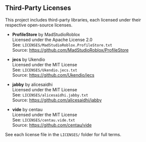## Third-Party Licenses

This project includes third-party libraries, each licensed under their respective open-source licenses.

- **ProfileStore** by MadStudioRoblox  
  Licensed under the Apache License 2.0  
  See: `LICENSES/MadStudioRoblox.ProfileStore.txt`  
  Source: https://github.com/MadStudioRoblox/ProfileStore

- **jecs** by Ukendio  
  Licensed under the MIT License  
  See: `LICENSES/Ukendio.jecs.txt`  
  Source: https://github.com/Ukendio/jecs

- **jabby** by alicesaidhi  
  Licensed under the MIT License  
  See: `LICENSES/alicesaidhi.jabby.txt`  
  Source: https://github.com/alicesaidhi/jabby

- **vide** by centau  
  Licensed under the MIT License  
  See: `LICENSES/centau.vide.txt`  
  Source: https://github.com/centau/vide  

See each license file in the `LICENSES/` folder for full terms.

